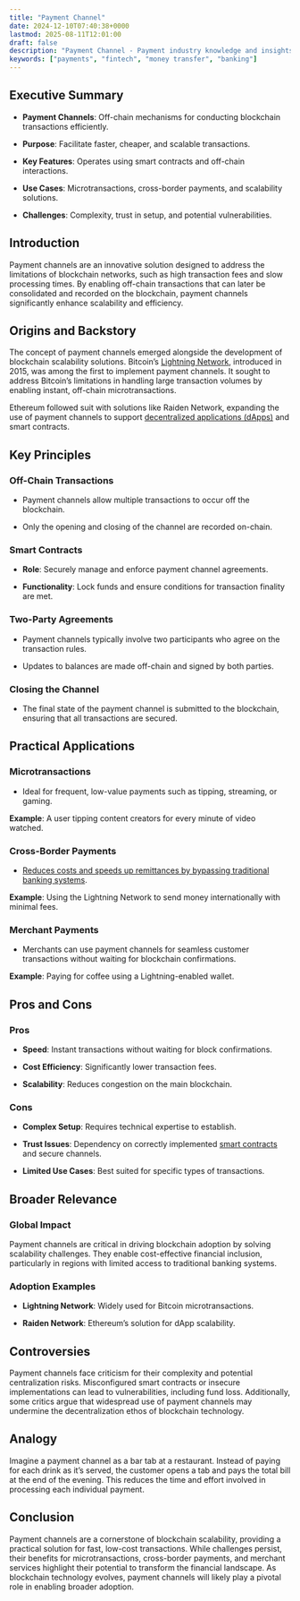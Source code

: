 ```yaml
---
title: "Payment Channel"
date: 2024-12-10T07:40:38+0000
lastmod: 2025-08-11T12:01:00
draft: false
description: "Payment Channel - Payment industry knowledge and insights"
keywords: ["payments", "fintech", "money transfer", "banking"]
---
```


## Executive Summary

- **Payment Channels**: Off-chain mechanisms for conducting blockchain transactions efficiently.

- **Purpose**: Facilitate faster, cheaper, and scalable transactions.

- **Key Features**: Operates using smart contracts and off-chain interactions.

- **Use Cases**: Microtransactions, cross-border payments, and scalability solutions.

- **Challenges**: Complexity, trust in setup, and potential vulnerabilities.

## Introduction

Payment channels are an innovative solution designed to address the limitations of blockchain networks, such as high transaction fees and slow processing times. By enabling off-chain transactions that can later be consolidated and recorded on the blockchain, payment channels significantly enhance scalability and efficiency.

## Origins and Backstory

The concept of payment channels emerged alongside the development of blockchain scalability solutions. Bitcoin’s [Lightning Network](https://faisalkhanllc.xyz/resources/payments-wiki/l/lightning-network/), introduced in 2015, was among the first to implement payment channels. It sought to address Bitcoin’s limitations in handling large transaction volumes by enabling instant, off-chain microtransactions.

Ethereum followed suit with solutions like Raiden Network, expanding the use of payment channels to support [decentralized applications (dApps)](https://faisalkhanllc.xyz/resources/payments-wiki/d/decentralized-applications-dapps/) and smart contracts.

## Key Principles

### Off-Chain Transactions

- Payment channels allow multiple transactions to occur off the blockchain.

- Only the opening and closing of the channel are recorded on-chain.

### Smart Contracts

- **Role**: Securely manage and enforce payment channel agreements.

- **Functionality**: Lock funds and ensure conditions for transaction finality are met.

### Two-Party Agreements

- Payment channels typically involve two participants who agree on the transaction rules.

- Updates to balances are made off-chain and signed by both parties.

### Closing the Channel

- The final state of the payment channel is submitted to the blockchain, ensuring that all transactions are secured.

## Practical Applications

### Microtransactions

- Ideal for frequent, low-value payments such as tipping, streaming, or gaming.

**Example**: A user tipping content creators for every minute of video watched.

### Cross-Border Payments

- [Reduces costs and speeds up remittances by bypassing traditional banking systems](https://faisalkhanllc.xyz/resources/payments-wiki/c/cross-border-payments-2/).

**Example**: Using the Lightning Network to send money internationally with minimal fees.

### Merchant Payments

- Merchants can use payment channels for seamless customer transactions without waiting for blockchain confirmations.

**Example**: Paying for coffee using a Lightning-enabled wallet.

## Pros and Cons

### Pros

- **Speed**: Instant transactions without waiting for block confirmations.

- **Cost Efficiency**: Significantly lower transaction fees.

- **Scalability**: Reduces congestion on the main blockchain.

### Cons

- **Complex Setup**: Requires technical expertise to establish.

- **Trust Issues**: Dependency on correctly implemented [smart contracts](https://faisalkhanllc.xyz/resources/payments-wiki/s/smart-contract/) and secure channels.

- **Limited Use Cases**: Best suited for specific types of transactions.

## Broader Relevance

### Global Impact

Payment channels are critical in driving blockchain adoption by solving scalability challenges. They enable cost-effective financial inclusion, particularly in regions with limited access to traditional banking systems.

### Adoption Examples

- **Lightning Network**: Widely used for Bitcoin microtransactions.

- **Raiden Network**: Ethereum’s solution for dApp scalability.

## Controversies

Payment channels face criticism for their complexity and potential centralization risks. Misconfigured smart contracts or insecure implementations can lead to vulnerabilities, including fund loss. Additionally, some critics argue that widespread use of payment channels may undermine the decentralization ethos of blockchain technology.

## Analogy

Imagine a payment channel as a bar tab at a restaurant. Instead of paying for each drink as it’s served, the customer opens a tab and pays the total bill at the end of the evening. This reduces the time and effort involved in processing each individual payment.

## Conclusion

Payment channels are a cornerstone of blockchain scalability, providing a practical solution for fast, low-cost transactions. While challenges persist, their benefits for microtransactions, cross-border payments, and merchant services highlight their potential to transform the financial landscape. As blockchain technology evolves, payment channels will likely play a pivotal role in enabling broader adoption.
